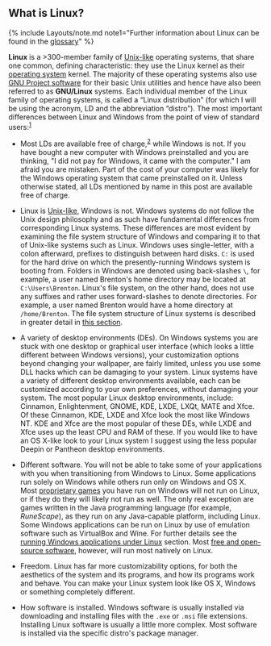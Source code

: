 ## What is Linux?
{% include Layouts/note.md note1="Further information about Linux can be found in the [glossary](/glossary/#linux)" %}

**Linux** is a &gt;300-member family of [Unix-like](/glossary/#unix-like) operating systems, that share one common, defining characteristic: they use the Linux kernel as their [operating system](/glossary/#operating-system) kernel. The majority of these operating systems also use [GNU Project software](/glossary/#gnu) for their basic Unix utilities and hence have also been referred to as **GNU/Linux** systems. Each individual member of the Linux family of operating systems, is called a &ldquo;Linux distribution&rdquo; (for which I will be using the acronym, LD and the abbreviation &ldquo;distro&rdquo;). The most important differences between Linux and Windows from the point of view of standard users:<sup id="fnref:1"><a href="#fn:1" class="footnote">1</a></sup>

* Most LDs are available free of charge,<sup id="fnref:2"><a href="#fn:2" class="footnote">2</a></sup> while Windows is not. If you have bought a new computer with Windows preinstalled and you are thinking, "I did not pay for Windows, it came with the computer." I am afraid you are mistaken. Part of the cost of your computer was likely for the Windows operating system that came preinstalled on it. Unless otherwise stated, all LDs mentioned by name in this post are available free of charge.

* Linux is [Unix-like](/glossary/#unix-like), Windows is not. Windows systems do not follow the Unix design philosophy and as such have fundamental differences from corresponding Linux systems. These differences are most evident by examining the file system structure of Windows and comparing it to that of Unix-like systems such as Linux. Windows uses single-letter, with a colon afterward, prefixes to distinguish between hard disks. `C:` is used for the hard drive on which the presently-running Windows system is booting from. Folders in Windows are denoted using back-slashes `\`, for example, a user named Brenton's home directory may be located at `C:\Users\Brenton`. Linux's file system, on the other hand, does not use any suffixes and rather uses forward-slashes to denote directories. For example, a user named Brenton would have a home directory at `/home/Brenton`. The file system structure of Linux systems is described in greater detail in [this section](#file-system).

* A variety of desktop environments (DEs). On Windows systems you are stuck with one desktop or graphical user interface (which looks a little different between Windows versions), your customization options beyond changing your wallpaper, are fairly limited, unless you use some DLL hacks which can be damaging to your system. Linux systems have a variety of different desktop environments available, each can be customized according to your own preferences, without damaging your system. The most popular Linux desktop environments, include: Cinnamon, Enlightenment, GNOME, KDE, LXDE, LXQt, MATE and Xfce. Of these Cinnamon, KDE, LXDE and Xfce look the most like Windows NT. KDE and Xfce are the most popular of these DEs, while LXDE and Xfce uses up the least CPU and RAM of these. If you would like to have an OS X-like look to your Linux system I suggest using the less popular Deepin or Pantheon desktop environments.

* Different software. You will not be able to take some of your applications with you when transitioning from Windows to Linux. Some applications run solely on Windows while others run only on Windows and OS X. Most [proprietary games](/glossary/#proprietary-software) you have run on Windows will not run on Linux, or if they do they will likely not run as well. The only real exception are games written in the Java programming language (for example, *RuneScape*), as they run on any Java-capable platform, including Linux. Some Windows applications can be run on Linux by use of emulation software such as VirtualBox and Wine. For further details see the [running Windows applications under Linux](#running-windows-apps) section. Most [free and open-source software](/glossary/#free-and-open-source-software), however, will run most natively on Linux.

* Freedom. Linux has far more customizability options, for both the aesthetics of the system and its programs, and how its programs work and behave. You can make your Linux system look like OS X, Windows or something completely different.

* How software is installed. Windows software is usually installed via downloading and installing files with the `.exe` or `.msi` file extensions. Installing Linux software is usually a little more complex. Most software is installed via the specific distro's package manager.

